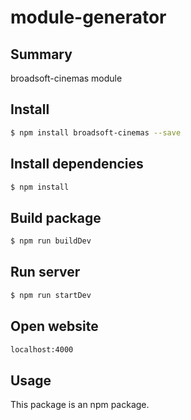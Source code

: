 # module-generator

## Summary

broadsoft-cinemas module

## Install

```sh
$ npm install broadsoft-cinemas --save
```
## Install dependencies
```sh
$ npm install
```

## Build package
```sh
$ npm run buildDev
```

## Run server
```sh
$ npm run startDev
```

## Open website
```sh
localhost:4000
```

## Usage
This package is an npm package.
